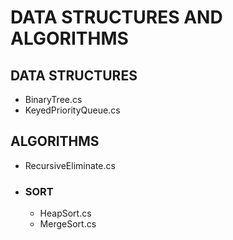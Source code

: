 # DATA STRUCTURES AND ALGORITHMS

## DATA STRUCTURES
* BinaryTree.cs
* KeyedPriorityQueue.cs

## ALGORITHMS
* RecursiveEliminate.cs
* ### SORT
    * HeapSort.cs
    * MergeSort.cs
